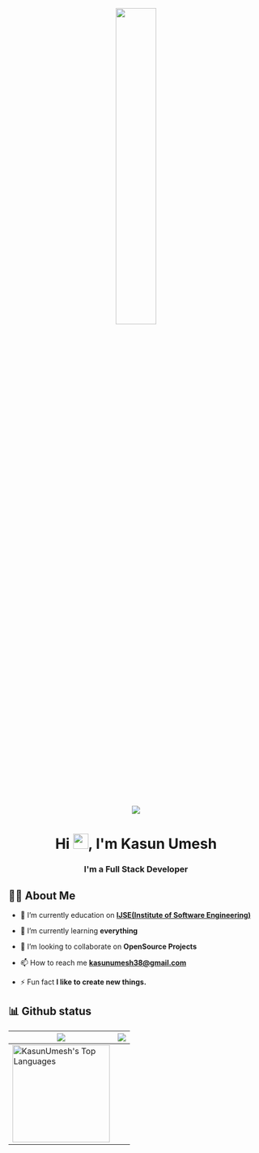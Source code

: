 <p align="center">
  <img width="40%" height="auto" src="https://github.com/Adam-pw/Adam-pw/blob/main/animation_500_kxa883sd.gif">
</p>

<p align="center">
  <img src="https://readme-typing-svg.herokuapp.com?center=true&vCenter=true&lines=Hi%2C+I'm+Kasun+Umesh+;Software+Engineer+Student;And+Full+Stack+Developer">
</p>

<h1 align="center">Hi <img src="https://raw.githubusercontent.com/MartinHeinz/MartinHeinz/master/wave.gif" width="30px">, I'm Kasun Umesh</h1>
<h3 align="center">I'm a  Full Stack Developer</h3>


## 🙋‍♂️ About Me

- 🔭 I’m currently education on **[IJSE(Institute of Software Engineering)](https://www.ijse.lk/)**

- 🌱 I’m currently learning **everything**

- 👯 I’m looking to collaborate on **OpenSource Projects**

- 📫 How to reach me **kasunumesh38@gmail.com**

- ⚡ Fun fact **I like to create new things.**

## 📊 Github status

<img src="https://github-readme-stats.vercel.app/api?username=KasunUmesh&&show_icons=true&count_private=true&theme=blue-green&hide_border=true">|<img src="https://github-readme-streak-stats.herokuapp.com?user=KasunUmesh&theme=github-dark&hide_border=true&date_format=%5BY%20%5DM%20j&background=081F8D15"/>
|---|---|
<img alt="KasunUmesh's Top Languages" src="https://github-readme-stats.vercel.app/api/top-langs/?username=KasunUmesh&langs_count=8&layout=compact&theme=react&hide_border=true&bg_color=1F222E&title_color=F85D7F&icon_color=F8D866&hide=Jupyter%20Notebook" height="192px"/>|
